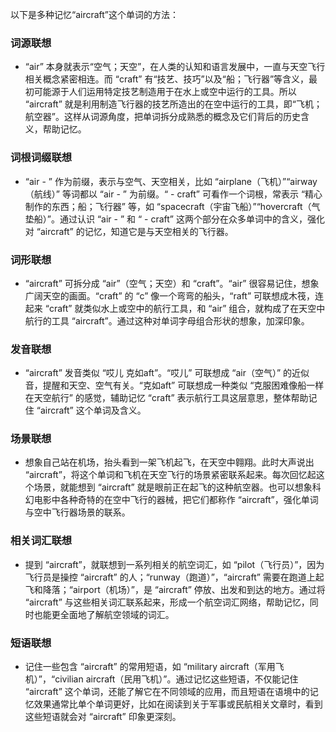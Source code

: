 以下是多种记忆“aircraft”这个单词的方法：

### 词源联想
 - “air” 本身就表示“空气；天空”，在人类的认知和语言发展中，一直与天空飞行相关概念紧密相连。而 “craft” 有“技艺、技巧”以及“船；飞行器”等含义，最初可能源于人们运用特定技艺制造用于在水上或空中运行的工具。所以 “aircraft” 就是利用制造飞行器的技艺所造出的在空中运行的工具，即“飞机；航空器”。这样从词源角度，把单词拆分成熟悉的概念及它们背后的历史含义，帮助记忆。

### 词根词缀联想
 - “air - ” 作为前缀，表示与空气、天空相关，比如 “airplane（飞机）”“airway（航线）” 等词都以 “air - ” 为前缀。“ - craft” 可看作一个词根，常表示 “精心制作的东西；船；飞行器” 等，如 “spacecraft（宇宙飞船）”“hovercraft（气垫船）”。通过认识 “air - ” 和 “ - craft” 这两个部分在众多单词中的含义，强化对 “aircraft” 的记忆，知道它是与天空相关的飞行器。

### 词形联想
 - “aircraft” 可拆分成 “air”（空气；天空）和 “craft”。“air” 很容易记住，想象广阔天空的画面。“craft” 的 “c” 像一个弯弯的船头，“raft” 可联想成木筏，连起来 “craft” 就类似水上或空中的航行工具，和 “air” 组合，就构成了在天空中航行的工具 “aircraft”。通过这种对单词字母组合形状的想象，加深印象。

### 发音联想
 - “aircraft” 发音类似 “哎儿 克如aft”。“哎儿” 可联想成 “air（空气）” 的近似音，提醒和天空、空气有关。“克如aft” 可联想成一种类似 “克服困难像船一样在天空航行” 的感觉，辅助记忆 “craft” 表示航行工具这层意思，整体帮助记住 “aircraft” 这个单词及含义。

### 场景联想
 - 想象自己站在机场，抬头看到一架飞机起飞，在天空中翱翔。此时大声说出 “aircraft”，将这个单词和飞机在天空飞行的场景紧密联系起来。每次回忆起这个场景，就能想到 “aircraft” 就是眼前正在起飞的这种航空器。也可以想象科幻电影中各种奇特的在空中飞行的器械，把它们都称作 “aircraft”，强化单词与空中飞行器场景的联系。

### 相关词汇联想
 - 提到 “aircraft”，就联想到一系列相关的航空词汇，如 “pilot（飞行员）”，因为飞行员是操控 “aircraft” 的人；“runway（跑道）”，“aircraft” 需要在跑道上起飞和降落；“airport（机场）”，是 “aircraft” 停放、出发和到达的地方。通过将 “aircraft” 与这些相关词汇联系起来，形成一个航空词汇网络，帮助记忆，同时也能更全面地了解航空领域的词汇。

### 短语联想
 - 记住一些包含 “aircraft” 的常用短语，如 “military aircraft（军用飞机）”，“civilian aircraft（民用飞机）”。通过记忆这些短语，不仅能记住 “aircraft” 这个单词，还能了解它在不同领域的应用，而且短语在语境中的记忆效果通常比单个单词更好，比如在阅读到关于军事或民航相关文章时，看到这些短语就会对 “aircraft” 印象更深刻。 